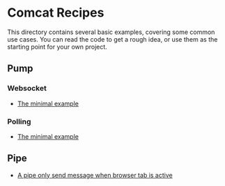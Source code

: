 # Comcat Recipes

This directory contains several basic examples, covering some common use cases. You can read the code to get a rough idea, or use them as the starting point for your own project.

## Pump

### Websocket

- [The minimal example](pump.websocket.ts)

### Polling

- [The minimal example](pump.polling.ts)

## Pipe

- [A pipe only send message when browser tab is active](pipe.activetab.ts)
